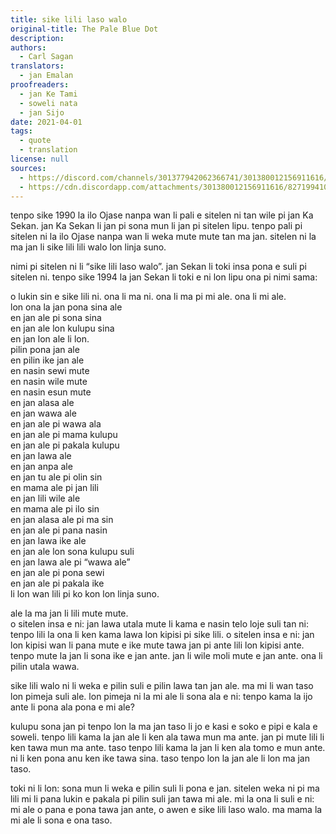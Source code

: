 ```yaml
---
title: sike lili laso walo
original-title: The Pale Blue Dot
description:
authors:
  - Carl Sagan
translators:
  - jan Emalan
proofreaders:
  - jan Ke Tami
  - soweli nata
  - jan Sijo
date: 2021-04-01
tags:
  - quote
  - translation
license: null
sources:
  - https://discord.com/channels/301377942062366741/301380012156911616/827199410945392720
  - https://cdn.discordapp.com/attachments/301380012156911616/827199410454134824/sike_lili_laso_walo.pdf
---
```


tenpo sike 1990 la ilo Ojase nanpa wan li pali e sitelen ni tan wile pi jan Ka Sekan. jan Ka Sekan li jan pi sona mun li jan pi sitelen lipu. tenpo pali pi sitelen ni la ilo Ojase nanpa wan li weka mute mute tan ma jan. sitelen ni la ma jan li sike lili lili walo lon linja suno.

nimi pi sitelen ni li “sike lili laso walo”. jan Sekan li toki insa pona e suli pi sitelen ni. tenpo sike 1994 la jan Sekan li toki e ni lon lipu ona pi nimi sama:

o lukin sin e sike lili ni. ona li ma ni. ona li ma pi mi ale. ona li mi ale.  \
lon ona la jan pona sina ale  \
en jan ale pi sona sina  \
en jan ale lon kulupu sina  \
en jan lon ale li lon.  \
pilin pona jan ale  \
en pilin ike jan ale  \
en nasin sewi mute  \
en nasin wile mute  \
en nasin esun mute  \
en jan alasa ale  \
en jan wawa ale  \
en jan ale pi wawa ala  \
en jan ale pi mama kulupu  \
en jan ale pi pakala kulupu  \
en jan lawa ale  \
en jan anpa ale  \
en jan tu ale pi olin sin  \
en mama ale pi jan lili  \
en jan lili wile ale  \
en mama ale pi ilo sin  \
en jan alasa ale pi ma sin  \
en jan ale pi pana nasin  \
en jan lawa ike ale  \
en jan ale lon sona kulupu suli  \
en jan lawa ale pi “wawa ale”  \
en jan ale pi pona sewi  \
en jan ale pi pakala ike  \
li lon wan lili pi ko kon lon linja suno.

ale la ma jan li lili mute mute.  \
o sitelen insa e ni: jan lawa utala mute li kama e nasin telo loje suli tan ni: tenpo lili la ona li ken kama lawa lon kipisi pi sike lili. o sitelen insa e ni: jan lon kipisi wan li pana mute e ike mute tawa jan pi ante lili lon kipisi ante. tenpo mute la jan li sona ike e jan ante. jan li wile moli mute e jan ante. ona li pilin utala wawa.

sike lili walo ni li weka e pilin suli e pilin lawa tan jan ale. ma mi li wan taso lon pimeja suli ale. lon pimeja ni la mi ale li sona ala e ni: tenpo kama la ijo ante li pona ala pona e mi ale?

kulupu sona jan pi tenpo lon la ma jan taso li jo e kasi e soko e pipi e kala e soweli. tenpo lili kama la jan ale li ken ala tawa mun ma ante. jan pi mute lili li ken tawa mun ma ante. taso tenpo lili kama la jan li ken ala tomo e mun ante. ni li ken pona anu ken ike tawa sina. taso tenpo lon la jan ale li lon ma jan taso.

toki ni li lon: sona mun li weka e pilin suli li pona e jan. sitelen weka ni pi ma lili mi li pana lukin e pakala pi pilin suli jan tawa mi ale. mi la ona li suli e ni: mi ale o pana e pona tawa jan ante, o awen e sike lili laso walo. ma mama la mi ale li sona e ona taso.
